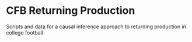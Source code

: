 # CFB Returning Production

Scripts and data for a causal inference approach to returning production in college football.
